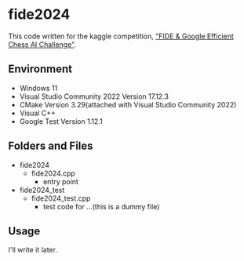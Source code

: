 # fide2024
This code written for the kaggle competition, ["FIDE & Google Efficient Chess AI Challenge"](https://www.kaggle.com/competitions/fide-google-efficiency-chess-ai-challenge/overview).

## Environment
- Windows 11
- Visual Studio Community 2022 Version 17.12.3
- CMake Version 3.29(attached with Visual Studio Community 2022)
- Visual C++
- Google Test Version 1.12.1

## Folders and Files
- fide2024
	- fide2024.cpp
		- entry point
- fide2024_test
	- fide2024_test.cpp
		- test code for ...(this is a dummy file)

## Usage
I'll write it later.
